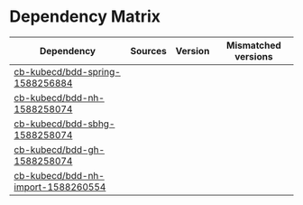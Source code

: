 # Dependency Matrix

Dependency | Sources | Version | Mismatched versions
---------- | ------- | ------- | -------------------
[cb-kubecd/bdd-spring-1588256884](https://github.com/cb-kubecd/bdd-spring-1588256884.git) |  | []() | 
[cb-kubecd/bdd-nh-1588258074](https://github.com/cb-kubecd/bdd-nh-1588258074.git) |  | []() | 
[cb-kubecd/bdd-sbhg-1588258074](https://github.com/cb-kubecd/bdd-sbhg-1588258074.git) |  | []() | 
[cb-kubecd/bdd-gh-1588258074](https://github.com/cb-kubecd/bdd-gh-1588258074.git) |  | []() | 
[cb-kubecd/bdd-nh-import-1588260554](https://github.com/cb-kubecd/bdd-nh-import-1588260554.git) |  | []() | 
